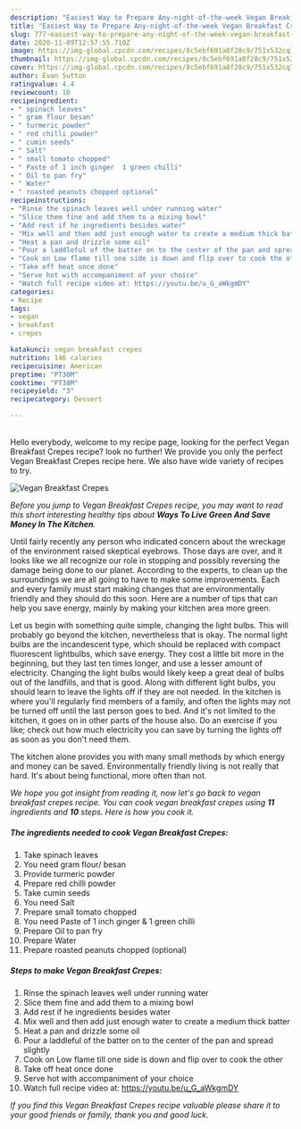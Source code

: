 ```yaml
---
description: "Easiest Way to Prepare Any-night-of-the-week Vegan Breakfast Crepes"
title: "Easiest Way to Prepare Any-night-of-the-week Vegan Breakfast Crepes"
slug: 777-easiest-way-to-prepare-any-night-of-the-week-vegan-breakfast-crepes
date: 2020-11-09T12:57:55.710Z
image: https://img-global.cpcdn.com/recipes/8c5ebf691a8f28c9/751x532cq70/vegan-breakfast-crepes-recipe-main-photo.jpg
thumbnail: https://img-global.cpcdn.com/recipes/8c5ebf691a8f28c9/751x532cq70/vegan-breakfast-crepes-recipe-main-photo.jpg
cover: https://img-global.cpcdn.com/recipes/8c5ebf691a8f28c9/751x532cq70/vegan-breakfast-crepes-recipe-main-photo.jpg
author: Evan Sutton
ratingvalue: 4.4
reviewcount: 10
recipeingredient:
- " spinach leaves"
- " gram flour besan"
- " turmeric powder"
- " red chilli powder"
- " cumin seeds"
- " Salt"
- " small tomato chopped"
- " Paste of 1 inch ginger  1 green chilli"
- " Oil to pan fry"
- " Water"
- " roasted peanuts chopped optional"
recipeinstructions:
- "Rinse the spinach leaves well under running water"
- "Slice them fine and add them to a mixing bowl"
- "Add rest if he ingredients besides water"
- "Mix well and then add just enough water to create a medium thick batter"
- "Heat a pan and drizzle some oil"
- "Pour a laddleful of the batter on to the center of the pan and spread slightly"
- "Cook on Low flame till one side is down and flip over to cook the other"
- "Take off heat once done"
- "Serve hot with accompaniment of your choice"
- "Watch full recipe video at: https://youtu.be/u_G_aWkgmDY"
categories:
- Recipe
tags:
- vegan
- breakfast
- crepes

katakunci: vegan breakfast crepes 
nutrition: 146 calories
recipecuisine: American
preptime: "PT30M"
cooktime: "PT38M"
recipeyield: "3"
recipecategory: Dessert

---
```

<br>
Hello everybody, welcome to my recipe page, looking for the perfect Vegan Breakfast Crepes recipe? look no further! We provide you only the perfect Vegan Breakfast Crepes recipe here. We also have wide variety of recipes to try.
<br>


![Vegan Breakfast Crepes](https://img-global.cpcdn.com/recipes/8c5ebf691a8f28c9/751x532cq70/vegan-breakfast-crepes-recipe-main-photo.jpg)

<i>Before you jump to Vegan Breakfast Crepes recipe, you may want to read this short interesting healthy tips about 
<strong>Ways To Live Green And Save Money In The Kitchen</strong>.</i>
</br>

Until fairly recently any person who indicated concern about the wreckage of the environment raised skeptical eyebrows. Those days are over, and it looks like we all recognize our role in stopping and possibly reversing the damage being done to our planet. According to the experts, to clean up the surroundings we are all going to have to make some improvements. Each and every family must start making changes that are environmentally friendly and they should do this soon. Here are a number of tips that can help you save energy, mainly by making your kitchen area more green.

Let us begin with something quite simple, changing the light bulbs. This will probably go beyond the kitchen, nevertheless that is okay. The normal light bulbs are the incandescent type, which should be replaced with compact fluorescent lightbulbs, which save energy. They cost a little bit more in the beginning, but they last ten times longer, and use a lesser amount of electricity. Changing the light bulbs would likely keep a great deal of bulbs out of the landfills, and that is good. Along with different light bulbs, you should learn to leave the lights off if they are not needed. In the kitchen is where you'll regularly find members of a family, and often the lights may not be turned off until the last person goes to bed. And it's not limited to the kitchen, it goes on in other parts of the house also. Do an exercise if you like; check out how much electricity you can save by turning the lights off as soon as you don't need them.

The kitchen alone provides you with many small methods by which energy and money can be saved. Environmentally friendly living is not really that hard. It's about being functional, more often than not.


<i>We hope you got insight from reading it, now let's go back to vegan breakfast crepes recipe. You can cook vegan breakfast crepes using <strong>11</strong> ingredients and <strong>10</strong> steps. Here is how you cook it.
</i>

##### The ingredients needed to cook Vegan Breakfast Crepes:

1. Take  spinach leaves
1. You need  gram flour/ besan
1. Provide  turmeric powder
1. Prepare  red chilli powder
1. Take  cumin seeds
1. You need  Salt
1. Prepare  small tomato chopped
1. You need  Paste of 1 inch ginger &amp; 1 green chilli
1. Prepare  Oil to pan fry
1. Prepare  Water
1. Prepare  roasted peanuts chopped (optional)


##### Steps to make Vegan Breakfast Crepes:

1. Rinse the spinach leaves well under running water
1. Slice them fine and add them to a mixing bowl
1. Add rest if he ingredients besides water
1. Mix well and then add just enough water to create a medium thick batter
1. Heat a pan and drizzle some oil
1. Pour a laddleful of the batter on to the center of the pan and spread slightly
1. Cook on Low flame till one side is down and flip over to cook the other
1. Take off heat once done
1. Serve hot with accompaniment of your choice
1. Watch full recipe video at: https://youtu.be/u_G_aWkgmDY


<i>If you find this Vegan Breakfast Crepes recipe valuable please share it to your good friends or family, thank you and good luck.</i>
